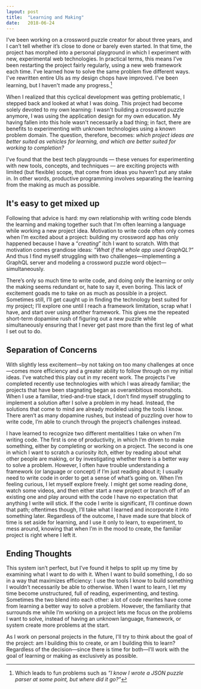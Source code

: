 ```yaml
---
layout: post
title:  "Learning and Making"
date:   2018-06-24
---
```


I’ve been working on a crossword puzzle creator for about three years, and I can’t tell whether it’s close to done or barely even started. 
In that time, the project has morphed into a personal playground in which I experiment with new, experimental web technologies. 
In practical terms, this means I’ve been restarting the project fairly regularly, using a new web framework each time.
I've learned how to solve the same problem five different ways.
I've rewritten entire UIs as my design chops have improved.
I've been learning, but I haven't made any progress.[^1]

When I realized that this cyclical development was getting problematic, I stepped back and looked at what I was doing.
This project had become solely devoted to my own learning: I wasn't building a crossword puzzle anymore, I was using the application design for my own education.
My having fallen into this hole wasn't necessarily a bad thing; in fact, there are benefits to experimenting with unknown technologies using a known problem domain. 
The question, therefore, becomes: _which project ideas are better suited as vehicles for learning, and which are better suited for working to completion?_ 

I’ve found that the best tech playgrounds — these venues for experimenting with new tools, concepts, and techniques — are exciting projects with limited (but flexible) scope, that come from ideas you haven’t put any stake in. 
In other words, productive programming involves separating the learning from the making as much as possible.

## It's easy to get mixed up

Following that advice is hard: my own relationship with writing code blends the learning and making together such that I’m often learning a language while working a new project idea. 
Motivation to write code often only comes when I’m excited about a project: building my crossword app has only happened because I have a “_creating_” itch I want to scratch. 
With that motivation comes grandiose ideas: _”What if the whole app used GraphQL?”_ 
And thus I find myself struggling with two challenges—implementing a GraphQL server and modeling a crossword puzzle word object—simultaneously.

There’s only so much time to write code, and doing only the learning or only the making seems redundant or, hate to say it, even boring.
This lack of excitement goads me to take on as much as possible in a project.
Sometimes still, I’ll get caught up in finding the technology best suited for my project; I’ll explore one until I reach a framework limitation, scrap what I have, and start over using another framework. 
This gives me the repeated short-term dopamine rush of figuring out a new puzzle while simultaneously ensuring that I never get past more than the first leg of what I set out to do.

## Separation of Concerns

With slightly less excitement—by not taking on too many challenges at once—comes more efficiency and a greater ability to follow through on my initial ideas.
I’ve watched this play out in my recent work.
The projects I’ve completed recently use technologies with which I was already familiar; the projects that have been stagnating began as overambitious moonshots.
When I use a familiar, tried-and-true stack, I don’t find myself struggling to implement a solution after I solve a problem in my head. 
Instead, the solutions that come to mind are already modeled using the tools I know.
There aren’t as many dopamine rushes, but instead of puzzling over how to write code, I’m able to crunch through the project’s challenges instead.

I have learned to recognize two different mentalities I take on when I’m writing code. 
The first is one of productivity, in which I’m driven to make something, either by completing or working on a project. 
The second is one in which I want to scratch a curiosity itch, either by reading about what other people are making, or by investigating whether there is a better way to solve a problem. 
However, I often have trouble understanding a framework (or language or concept) if I’m just reading about it; I usually need to write code in order to get a sense of what’s going on. 
When I’m feeling curious, I let myself explore freely.
I might get some reading done, watch some videos, and then either start a new project or branch off of an existing one and play around with the code 
I have no expectation that anything I write will stick. 
If the code I write is significant, I’ll continue down that path; oftentimes though, I’ll take what I learned and incorporate it into something later. 
Regardless of the outcome, I have made sure that block of time is set aside for learning, and I use it only to learn, to experiment, to mess around, knowing that when I’m in the mood to create, the familiar project is right where I left it.

## Ending Thoughts

This system isn’t perfect, but I’ve found it helps to split up my time by examining what I want to do with it. 
When I want to build something, I do so in a way that maximizes efficiency: I use the tools I know to build something I wouldn’t necessarily be able to otherwise. 
When I want to learn, I let my time become unstructured, full of reading, experimenting, and testing.
Sometimes the two blend into each other: a lot of code rewrites have come from learning a better way to solve a problem. 
However, the familiarity that surrounds me while I’m working on a project lets me focus on the problems I want to solve, instead of having an unknown language, framework, or system create more problems at the start.

As I work on personal projects in the future, I'll try to think about the goal of the project: am I building this to create, or am I building this to learn? 
Regardless of the decision—since there is time for both—I'll work with the goal of learning or making as exclusively as possible.

[^1]: Which leads to fun problems such as _”I know I wrote a JSON puzzle parser at some point, but where did it go?”_